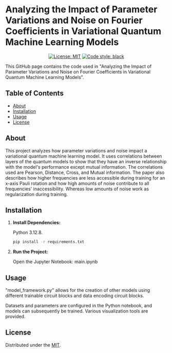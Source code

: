 # Analyzing the Impact of Parameter Variations and Noise on Fourier Coefficients in Variational Quantum Machine Learning Models

<p align="center">
<a href="https://github.com/Selenebyte/QML/blob/main/LICENSE"><img alt="License: MIT" src="https://img.shields.io/badge/License-MIT-blue.svg"></a>
<a href="https://github.com/psf/black"><img alt="Code style: black" src="https://img.shields.io/badge/code%20style-black-000000.svg"></a>
</p>

This GitHub page contains the code used in "Analyzing the Impact of Parameter Variations and Noise on Fourier Coefficients in Variational Quantum Machine Learning Models".

## Table of Contents

- [About](#about)
- [Installation](#installation)
- [Usage](#usage)
- [License](#license)

## About

This project analyzes how parameter variations and noise impact a variational quantum machine learning model. It uses correlations between layers of the quantum models to show that they have an inverse relationship with the model's performance except mutual information. The correlations used are Pearson, Distance, Cross, and Mutual information. The paper also describes how higher frequencies are less accessible during training for an x-axis Pauli rotation and how high amounts of noise contribute to all frequencies' inaccessibility. Whereas low amounts of noise work as regularization during training.

## Installation

1. **Install Dependencies:**

    Python 3.12.8.

    ```bash
    pip install -r requirements.txt
    ```

2. **Run the Project:**

    Open the Jupyter Notebook: main.ipynb

## Usage

"model_framework.py" allows for the creation of other models using different trainable circuit blocks and data encoding circuit blocks.

Datasets and parameters are configured in the Python notebook, and models can subsequently be trained. Various visualization tools are provided.

## License

Distributed under the [MIT](LICENSE).

